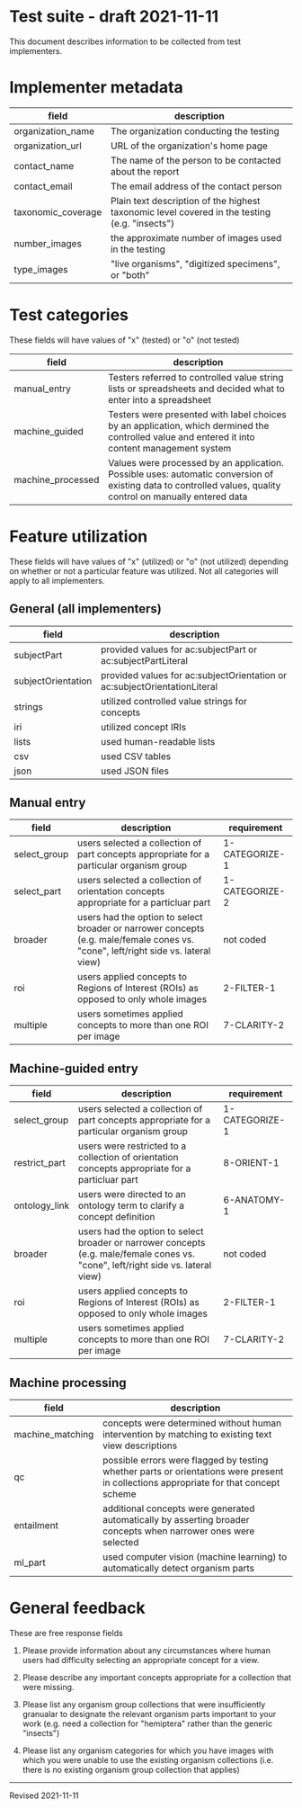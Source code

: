 # Test suite - draft 2021-11-11

This document describes information to be collected from test implementers. 

# Implementer metadata

| field | description |
| ----- | ----------- |
| organization_name | The organization conducting the testing |
| organization_url | URL of the organization's home page |
| contact_name | The name of the person to be contacted about the report |
| contact_email | The email address of the contact person |
| taxonomic_coverage | Plain text description of the highest taxonomic level covered in the testing (e.g. "insects") |
| number_images | the approximate number of images used in the testing |
| type_images | "live organisms", "digitized specimens", or "both" |

# Test categories

These fields will have values of "x" (tested) or "o" (not tested)

| field | description |
| ----- | ----------- |
| manual_entry | Testers referred to controlled value string lists or spreadsheets and decided what to enter into a spreadsheet |
| machine_guided | Testers were presented with label choices by an application, which dermined the controlled value and entered it into content management system |
| machine_processed | Values were processed by an application. Possible uses: automatic conversion of existing data to controlled values, quality control on manually entered data |

# Feature utilization

These fields will have values of "x" (utilized) or "o" (not utilized) depending on whether or not a particular feature was utilized. Not all categories will apply to all implementers.

## General (all implementers)

| field | description |
| ----- | ----------- |
| subjectPart | provided values for ac:subjectPart or ac:subjectPartLiteral |
| subjectOrientation | provided values for ac:subjectOrientation or ac:subjectOrientationLiteral |
| strings | utilized controlled value strings for concepts |
| iri | utilized concept IRIs | 
| lists | used human-readable lists |
| csv | used CSV tables |
| json | used JSON files |

## Manual entry

| field | description | requirement |
| ----- | ----------- | ----------- |
| select_group | users selected a collection of part concepts appropriate for a particular organism group | 1-CATEGORIZE-1 |
| select_part | users selected a collection of orientation concepts appropriate for a particluar part | 1-CATEGORIZE-2 |
| broader | users had the option to select broader or narrower concepts (e.g. male/female cones vs. "cone", left/right side vs. lateral view) | not coded |
| roi | users applied concepts to Regions of Interest (ROIs) as opposed to only whole images | 2-FILTER-1 |
| multiple | users sometimes applied concepts to more than one ROI per image | 7-CLARITY-2 |

## Machine-guided entry

| field | description | requirement |
| ----- | ----------- | ----------- |
| select_group | users selected a collection of part concepts appropriate for a particular organism group | 1-CATEGORIZE-1 |
| restrict_part | users were restricted to a collection of orientation concepts appropriate for a particluar part | 8-ORIENT-1 |
| ontology_link | users were directed to an ontology term to clarify a concept definition | 6-ANATOMY-1 |
| broader | users had the option to select broader or narrower concepts (e.g. male/female cones vs. "cone", left/right side vs. lateral view) | not coded |
| roi | users applied concepts to Regions of Interest (ROIs) as opposed to only whole images | 2-FILTER-1 |
| multiple | users sometimes applied concepts to more than one ROI per image | 7-CLARITY-2 |


## Machine processing

| field | description |
| ----- | ----------- |
| machine_matching | concepts were determined without human intervention by matching to existing text view descriptions | 
| qc | possible errors were flagged by testing whether parts or orientations were present in collections appropriate for that concept scheme | 
| entailment | additional concepts were generated automatically by asserting broader concepts when narrower ones were selected |
| ml_part | used computer vision (machine learning) to automatically detect organism parts |

# General feedback

These are free response fields

1. Please provide information about any circumstances where human users had difficulty selecting an appropriate concept for a view.

2. Please describe any important concepts appropriate for a collection that were missing.

3. Please list any organism group collections that were insufficiently granualar to designate the relevant organism parts important to your work (e.g. need a collection for "hemiptera" rather than the generic "insects")

4. Please list any organism categories for which you have images with which you were unable to use the existing organism collections (i.e. there is no existing organism group collection that applies)


-----
Revised 2021-11-11
